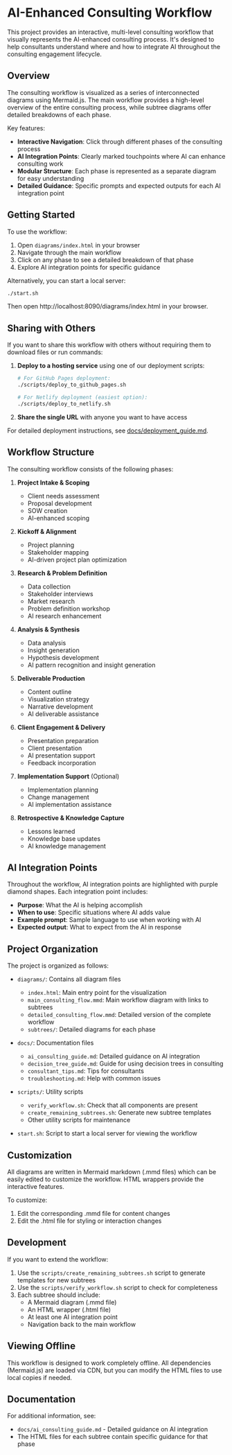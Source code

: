 # AI-Enhanced Consulting Workflow

This project provides an interactive, multi-level consulting workflow that visually represents the AI-enhanced consulting process. It's designed to help consultants understand where and how to integrate AI throughout the consulting engagement lifecycle.

## Overview

The consulting workflow is visualized as a series of interconnected diagrams using Mermaid.js. The main workflow provides a high-level overview of the entire consulting process, while subtree diagrams offer detailed breakdowns of each phase.

Key features:
- **Interactive Navigation**: Click through different phases of the consulting process
- **AI Integration Points**: Clearly marked touchpoints where AI can enhance consulting work
- **Modular Structure**: Each phase is represented as a separate diagram for easy understanding
- **Detailed Guidance**: Specific prompts and expected outputs for each AI integration point

## Getting Started

To use the workflow:

1. Open `diagrams/index.html` in your browser
2. Navigate through the main workflow
3. Click on any phase to see a detailed breakdown of that phase
4. Explore AI integration points for specific guidance

Alternatively, you can start a local server:

```bash
./start.sh
```

Then open http://localhost:8090/diagrams/index.html in your browser.

## Sharing with Others

If you want to share this workflow with others without requiring them to download files or run commands:

1. **Deploy to a hosting service** using one of our deployment scripts:
   ```bash
   # For GitHub Pages deployment:
   ./scripts/deploy_to_github_pages.sh
   
   # For Netlify deployment (easiest option):
   ./scripts/deploy_to_netlify.sh
   ```

2. **Share the single URL** with anyone you want to have access

For detailed deployment instructions, see [docs/deployment_guide.md](docs/deployment_guide.md).

## Workflow Structure

The consulting workflow consists of the following phases:

1. **Project Intake & Scoping**
   - Client needs assessment
   - Proposal development
   - SOW creation
   - AI-enhanced scoping

2. **Kickoff & Alignment**
   - Project planning
   - Stakeholder mapping
   - AI-driven project plan optimization
   
3. **Research & Problem Definition**
   - Data collection
   - Stakeholder interviews
   - Market research
   - Problem definition workshop
   - AI research enhancement

4. **Analysis & Synthesis**
   - Data analysis
   - Insight generation
   - Hypothesis development
   - AI pattern recognition and insight generation
   
5. **Deliverable Production**
   - Content outline
   - Visualization strategy
   - Narrative development
   - AI deliverable assistance

6. **Client Engagement & Delivery**
   - Presentation preparation
   - Client presentation
   - AI presentation support
   - Feedback incorporation
   
7. **Implementation Support** (Optional)
   - Implementation planning
   - Change management
   - AI implementation assistance
   
8. **Retrospective & Knowledge Capture**
   - Lessons learned
   - Knowledge base updates
   - AI knowledge management

## AI Integration Points

Throughout the workflow, AI integration points are highlighted with purple diamond shapes. Each integration point includes:

- **Purpose**: What the AI is helping accomplish
- **When to use**: Specific situations where AI adds value
- **Example prompt**: Sample language to use when working with AI
- **Expected output**: What to expect from the AI in response

## Project Organization

The project is organized as follows:

- `diagrams/`: Contains all diagram files
  - `index.html`: Main entry point for the visualization
  - `main_consulting_flow.mmd`: Main workflow diagram with links to subtrees
  - `detailed_consulting_flow.mmd`: Detailed version of the complete workflow
  - `subtrees/`: Detailed diagrams for each phase

- `docs/`: Documentation files
  - `ai_consulting_guide.md`: Detailed guidance on AI integration
  - `decision_tree_guide.md`: Guide for using decision trees in consulting
  - `consultant_tips.md`: Tips for consultants
  - `troubleshooting.md`: Help with common issues

- `scripts/`: Utility scripts
  - `verify_workflow.sh`: Check that all components are present
  - `create_remaining_subtrees.sh`: Generate new subtree templates
  - Other utility scripts for maintenance

- `start.sh`: Script to start a local server for viewing the workflow

## Customization

All diagrams are written in Mermaid markdown (.mmd files) which can be easily edited to customize the workflow. HTML wrappers provide the interactive features.

To customize:
1. Edit the corresponding .mmd file for content changes
2. Edit the .html file for styling or interaction changes

## Development

If you want to extend the workflow:

1. Use the `scripts/create_remaining_subtrees.sh` script to generate templates for new subtrees
2. Use the `scripts/verify_workflow.sh` script to check for completeness
3. Each subtree should include:
   - A Mermaid diagram (.mmd file)
   - An HTML wrapper (.html file)
   - At least one AI integration point
   - Navigation back to the main workflow

## Viewing Offline

This workflow is designed to work completely offline. All dependencies (Mermaid.js) are loaded via CDN, but you can modify the HTML files to use local copies if needed.

## Documentation

For additional information, see:
- `docs/ai_consulting_guide.md` - Detailed guidance on AI integration
- The HTML files for each subtree contain specific guidance for that phase 